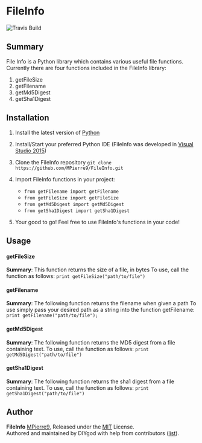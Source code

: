 # FileInfo
![Travis Build](https://travis-ci.org/MPierre9/FileInfo.svg?branch=master)
## Summary
File Info is a Python library which contains various useful file functions. Currently there are four functions included in the FileInfo library: 

1. getFileSize
1. getFilename
1. getMd5Digest
1. getSha1Digest


## Installation 

1. Install the latest version of [Python](https://www.python.org/) 

1. Install/Start your preferred Python IDE (FileInfo was developed in [Visual Studio 2015](https://www.visualstudio.com/downloads/))

1. Clone the FileInfo repository `git clone https://github.com/MPierre9/FileInfo.git`

1. Import FileInfo functions in your project: 
   * `from getFilename import getFilename`
   * `from getFileSize import getFileSize`
   * `from getMd5Digest import getMd5Digest`
   * `from getSha1Digest import getSha1Digest` 
   
1. Your good to go! Feel free to use FileInfo's functions in your code!




## Usage 

#### getFileSize

**Summary**: This function returns the size of a file, in bytes
To use, call the function as follows: 
`print getFileSize("path/to/file")`

#### getFilename

**Summary**: The following function returns the filename when given a path
 To use simply pass your desired path as a string into the function getFilename:
 `print getFilename("path/to/file");`


 #### getMd5Digest 

 **Summary**: The following function returns the MD5 digest from a file containing text.
 To use, call the function as follows: 
 `print getMd5Digest("path/to/file")`



#### getSha1Digest 

**Summary**: The following function returns the sha1 digest from a file containing text.
To use, call the function as follows:
`print getSha1Digest("path/to/file")`


## Author

**FileInfo**  [MPierre9](https://github.com/MPierre9), Released under the [MIT](./LICENSE) License.<br>
Authored and maintained by DIYgod with help from contributors ([list](https://github.com/DIYgod/FileInfo/contributors)).